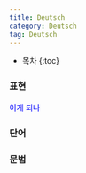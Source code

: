 ```yaml
---
title: Deutsch
category: Deutsch
tag: Deutsch
---
```








* 목차
{:toc}







### 표현
<span style="color:blue">이게 되나</span>


### 단어



### 문법
